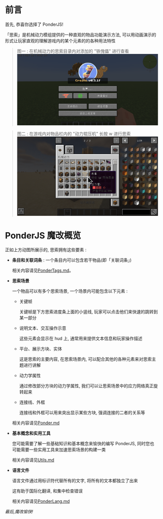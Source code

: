# 前言

首先, 恭喜你选择了 PonderJS!

「思索」是机械动力模组提供的一种直观的物品功能演示方法, 可以用动画演示的形式让玩家直观的理解游戏内的某个元素的的各种用法特性

> 图一 : 在机械动力的思索目录内对添加的 "铁傀儡" 进行查看
> ![在目录查找思索示例](kubejs/assets/mod_id/images/PonderTag示例.gif)

> 图二 : 在游戏内对物品栏内的 "动力辊压机" 长按 w 进行思索
> ![对物品进行思索示例](kubejs/assets/mod_id/images/overview-1.gif)

# PonderJS 魔改概览

正如上方动图所展示的, 思索拥有这些要素 :

- **条目和关联词条** : 一个条目内可以包含若干物品(即「关联词条」)

  相关内容请见[PonderTags.md](https://github.com/Qi-Month/PonderJs-Tutorials/blob/main/PonderTags.md)。

- **思索场景**

  一个物品可以有多个思索场景, 一个场景内可能包含以下元素 :

  - 关键帧

    关键帧是下方思索进度条上面的小竖线, 玩家可以点击他们来快速的跳转到某一部分

  - 说明文本、交互操作示意

    这些元素会显示在 hud 上, 通常用来提供文本信息和玩家操作描述

  - 平台、展示方块、实体

    这是思索的主要内容, 在思索场景内, 可以配合其他的各种元素来对思索主题进行讲解

  - 动力学属性

    通过修改部分方块的动力学属性, 我们可以让思索场景中的应力网络真正旋转起来

  - 连接线、外框

    连接线和外框可以用来突出显示某些方块, 强调连接的二者的关系等

  相关内容请见[Ponder.md](https://github.com/Qi-Month/PonderJs-Tutorials/blob/main/Ponder.md)

- **基本概念和实用工具**

  您可能需要了解一些基础知识和基本概念来愉快的编写 PonderJS, 同时您也可能需要一些实用工具来加速思索场景的构建一类

  相关内容请见[Utils.md](https://github.com/Qi-Month/PonderJs-Tutorials/blob/main/Utils.md)

- **语言文件**

  语言文件通过用标识符代替所有的文字, 将所有的文本都独立了出来

  这有助于国际化翻译, 和集中检查错误

  相关内容请见[PonderLang.md](https://github.com/Qi-Month/PonderJs-Tutorials/blob/main/PonderLang.md)

_最后,魔改愉快!_
